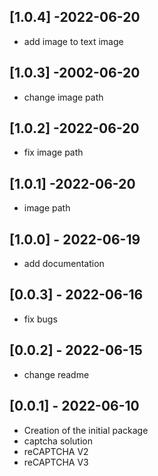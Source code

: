 ## [1.0.4] -2022-06-20
* add image to text image
## [1.0.3] -2002-06-20
* change image path
## [1.0.2] -2022-06-20
* fix image path
## [1.0.1] -2022-06-20
* image path
## [1.0.0] - 2022-06-19
* add documentation
## [0.0.3] - 2022-06-16
* fix bugs
## [0.0.2] - 2022-06-15 
* change readme
## [0.0.1] - 2022-06-10
* Creation of the initial package
* captcha solution
* reCAPTCHA V2 
* reCAPTCHA V3